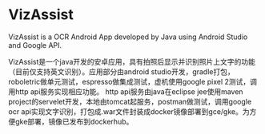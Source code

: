 # VizAssist
VizAssist is a OCR Android App developed by Java using Android Studio and Google API.

VizAssist是一个java开发的安卓应用，具有拍照后显示并识别照片上文字的功能（目前仅支持英文识别）。应用部分由android studio开发，gradle打包，roboletric做单元测试，espresso做集成测试，虚机使用google pixel 2测试，调用http api服务实现相应功能。
http api服务由java在eclipse jee使用maven project的servelet开发，本地由tomcat起服务，postman做测试，调用google ocr api实现文字识别，打包成.war文件封装成docker镜像部署到gce/gke。为方便gke部署，镜像已发布到dockerhub。

